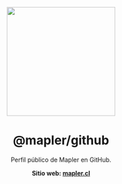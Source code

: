 <p align="center">
  <a href="https://www.mapler.cl/">
    <img width="250" height="250" src="https://assets.mapler.cl/mail/mapler-red-500/pajaro@0.5x.png">
  </a>
  <h1 align="center">@mapler/github</h1>
  <p align="center">Perfil público de Mapler en GitHub.</p>
  <p align="center"><strong>Sitio web:<strong> <a href="https://mapler.cl">mapler.cl</a></p>
</p>